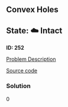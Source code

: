 ## Convex Holes

## State: :cloud: **Intact**

**ID: 252**

[Problem Description](https://projecteuler.net/problem=252)

[Source code](main.cpp)

### Solution
0